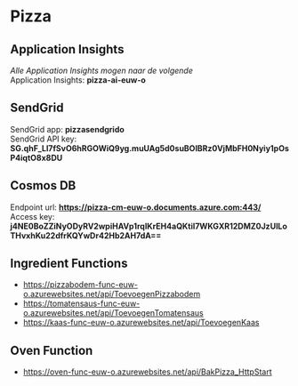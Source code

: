 # Pizza

## Application Insights
*Alle Application Insights mogen naar de volgende*  
Application Insights: **pizza-ai-euw-o**

## SendGrid
SendGrid app: **pizzasendgrido**  
SendGrid API key: **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**

## Cosmos DB
Endpoint url: **https://pizza-cm-euw-o.documents.azure.com:443/**  
Access key: **j4NE0BoZZiNyODyRV2wpiHAVp1rqIKrEH4aQKtiI7WKGXR12DMZ0JzUILoTHvxhKu22dfrKQYwDr42Hb2AH7dA==**

## Ingredient Functions
* https://pizzabodem-func-euw-o.azurewebsites.net/api/ToevoegenPizzabodem
* https://tomatensaus-func-euw-o.azurewebsites.net/api/ToevoegenTomatensaus
* https://kaas-func-euw-o.azurewebsites.net/api/ToevoegenKaas

## Oven Function
* https://oven-func-euw-o.azurewebsites.net/api/BakPizza_HttpStart

